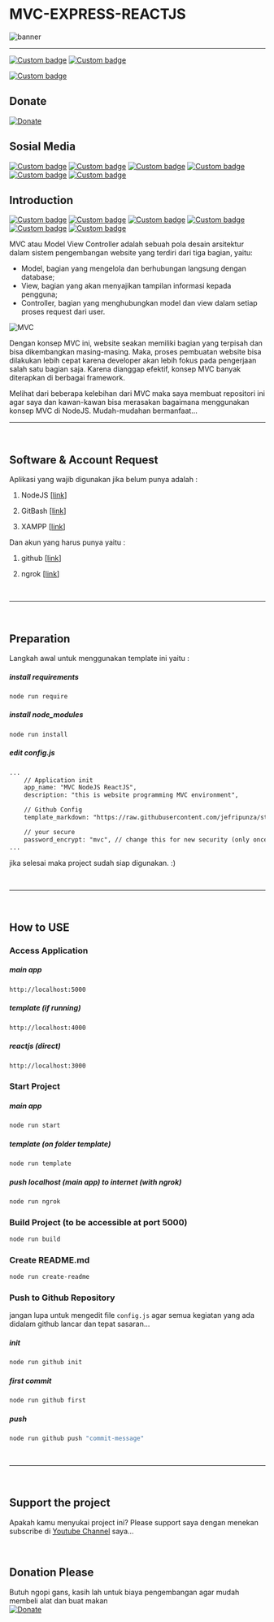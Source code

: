 # MVC-EXPRESS-REACTJS

![banner](banner.png)

---

[![Custom badge](https://img.shields.io/endpoint?style=for-the-badge&url=https%3A%2F%2Fjefripunza-youtube-channel-badge.vercel.app%2Fapi%2Fsubscriber)](https://www.youtube.com/user/jefripunza/videos/)
[![Custom badge](https://img.shields.io/endpoint?style=for-the-badge&url=https%3A%2F%2Fjefripunza-youtube-channel-badge.vercel.app%2Fapi%2Fviews)](https://www.youtube.com/user/jefripunza/videos/)

<!-- [![Custom badge](https://img.shields.io/endpoint?style=for-the-badge&url=https%3A%2F%2Fjefripunza-youtube-channel-badge.vercel.app%2Fapi%2Fcomments)](https://www.youtube.com/user/jefripunza/videos/) -->

[![Custom badge](https://img.shields.io/endpoint?style=for-the-badge&url=https%3A%2F%2Fjefripunza-youtube-channel-badge.vercel.app%2Fapi%2Fvideos)](https://www.youtube.com/user/jefripunza/videos/)

## Donate

[![Donate](https://img.shields.io/badge/paypal-%2300457C.svg?&style=for-the-badge&logo=paypal&logoColor=white)](https://www.paypal.com/paypalme/jefripunza)

## Sosial Media

[![Custom badge](https://img.shields.io/badge/youtube-%23FF0000.svg?&style=for-the-badge&logo=youtube&logoColor=white)](https://www.youtube.com/user/jefripunza/)
[![Custom badge](https://img.shields.io/badge/instagram-%23E4405F.svg?&style=for-the-badge&logo=instagram&logoColor=white)](https://www.instagram.com/jefripunza/)
[![Custom badge](https://img.shields.io/badge/facebook-%231877F2.svg?&style=for-the-badge&logo=facebook&logoColor=white)](https://fb.com/jefripunza/)
[![Custom badge](https://img.shields.io/badge/twitter-%231DA1F2.svg?&style=for-the-badge&logo=twitter&logoColor=white)](https://twitter.com/jefripunza/)
[![Custom badge](https://img.shields.io/badge/linkedin-%230077B5.svg?&style=for-the-badge&logo=linkedin&logoColor=white)](https://www.linkedin.com/in/jefri-herdi-triyanto-ba76a8106/)
[![Custom badge](https://img.shields.io/badge/Website-FF7139?style=for-the-badge&logo=Firefox-Browser&logoColor=white)](https://jefriherditriyanto.com/)

## Introduction

[![Custom badge](https://img.shields.io/badge/git-%23F05033.svg?style=for-the-badge&logo=git&logoColor=white)](https://git-scm.com/downloads)
[![Custom badge](https://img.shields.io/badge/node.js-6DA55F?style=for-the-badge&logo=node.js&logoColor=white)](https://nodejs.org/)
[![Custom badge](https://img.shields.io/badge/express.js-%23404d59.svg?style=for-the-badge&logo=express&logoColor=%2361DAFB)](https://expressjs.com/)
[![Custom badge](https://img.shields.io/badge/JavaScript-323330?style=for-the-badge&logo=javascript&logoColor=F7DF1E)](https://www.javascript.com/)
[![Custom badge](https://img.shields.io/badge/react_js-%2320232a.svg?style=for-the-badge&logo=react&logoColor=%2361DAFB)](https://reactjs.org/)
[![Custom badge](https://img.shields.io/badge/bootstrap-%23563D7C.svg?style=for-the-badge&logo=bootstrap&logoColor=white)](https://getbootstrap.com/)

MVC atau Model View Controller adalah sebuah pola desain arsitektur dalam sistem pengembangan website yang terdiri dari tiga bagian, yaitu:

- Model, bagian yang mengelola dan berhubungan langsung dengan database;
- View, bagian yang akan menyajikan tampilan informasi kepada pengguna;
- Controller, bagian yang menghubungkan model dan view dalam setiap proses request dari user.

![MVC](MVC-architecture.png)

Dengan konsep MVC ini, website seakan memiliki bagian yang terpisah dan bisa dikembangkan masing-masing. Maka, proses pembuatan website bisa dilakukan lebih cepat karena developer akan lebih fokus pada pengerjaan salah satu bagian saja.
Karena dianggap efektif, konsep MVC banyak diterapkan di berbagai framework.

Melihat dari beberapa kelebihan dari MVC maka saya membuat repositori ini agar saya dan kawan-kawan bisa merasakan bagaimana menggunakan konsep MVC di NodeJS.
Mudah-mudahan bermanfaat...

---

<br />
<b></b>

## Software & Account Request

Aplikasi yang wajib digunakan jika belum punya adalah :

1. NodeJS [<a href="https://nodejs.org/" target="_blank">link</a>]

2. GitBash [<a href="https://git-scm.com/downloads" target="_blank">link</a>]

3. XAMPP [<a href="https://www.apachefriends.org/download.html" target="_blank">link</a>]

Dan akun yang harus punya yaitu :

1. github [<a href="https://github.com/" target="_blank">link</a>]

2. ngrok [<a href="https://ngrok.com/" target="_blank">link</a>]

<br />

---

<br />

## Preparation

Langkah awal untuk menggunakan template ini yaitu :

##### install requirements

```bash
node run require
```

##### install node_modules

```bash
node run install
```

##### edit config.js

```txt
...
    // Application init
    app_name: "MVC NodeJS ReactJS",
    description: "this is website programming MVC environment",

    // Github Config
    template_markdown: "https://raw.githubusercontent.com/jefripunza/storage/main/README.md", // include "{{judul_project}}" for replace to name project

    // your secure
    password_encrypt: "mvc", // change this for new security (only once)
...
```

jika selesai maka project sudah siap digunakan. :)

<br />

---

<br />

## How to USE

### Access Application

##### main app

```bash
http://localhost:5000
```

##### template (if running)

```bash
http://localhost:4000
```

##### reactjs (direct)

```bash
http://localhost:3000
```

### Start Project

##### main app

```bash
node run start
```

##### template (on folder template)

```bash
node run template
```

##### push localhost (main app) to internet (with ngrok)

```bash
node run ngrok
```

### Build Project (to be accessible at port 5000)

```bash
node run build
```

### Create README.md

```bash
node run create-readme
```

### Push to Github Repository

jangan lupa untuk mengedit file `config.js` agar semua kegiatan yang ada didalam github lancar dan tepat sasaran...

##### init

```bash
node run github init
```

##### first commit

```bash
node run github first
```

##### push

```bash
node run github push "commit-message"
```

<br />

---

<br />

## Support the project

Apakah kamu menyukai project ini? Please support saya dengan menekan subscribe di [Youtube Channel](https://www.youtube.com/user/jefripunza/videos/) saya...

<br />

## Donation Please

Butuh ngopi gans, kasih lah untuk biaya pengembangan agar mudah membeli alat dan buat makan <br />
[![Donate](https://img.shields.io/badge/paypal-%2300457C.svg?&style=for-the-badge&logo=paypal&logoColor=white)](https://www.paypal.com/paypalme/jefripunza)
